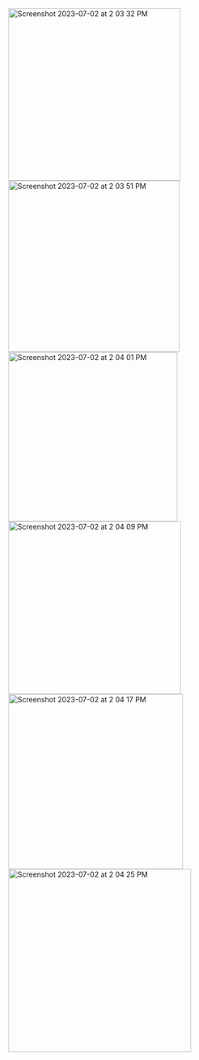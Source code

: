 <img width="340" alt="Screenshot 2023-07-02 at 2 03 32 PM" src="https://github.com/openSourcebd99/flutter_todo/assets/125869281/5a2a3f06-662e-4e4d-8e12-c0a830a3c2d7">
<img width="338" alt="Screenshot 2023-07-02 at 2 03 51 PM" src="https://github.com/openSourcebd99/flutter_todo/assets/125869281/60bf5a90-7e4e-4d4b-9af1-564ea48368c9">
<img width="334" alt="Screenshot 2023-07-02 at 2 04 01 PM" src="https://github.com/openSourcebd99/flutter_todo/assets/125869281/a2248ccb-eae9-4159-ac79-a9c0c8e87e05">
<img width="341" alt="Screenshot 2023-07-02 at 2 04 09 PM" src="https://github.com/openSourcebd99/flutter_todo/assets/125869281/e28c0570-dde9-4ddb-a9e7-c36f59b3913a">
<img width="345" alt="Screenshot 2023-07-02 at 2 04 17 PM" src="https://github.com/openSourcebd99/flutter_todo/assets/125869281/6ffb993a-dea3-4267-b64f-29fa073c27b6">
<img width="361" alt="Screenshot 2023-07-02 at 2 04 25 PM" src="https://github.com/openSourcebd99/flutter_todo/assets/125869281/51788675-f0d9-421a-bccb-897aedbc2193">
